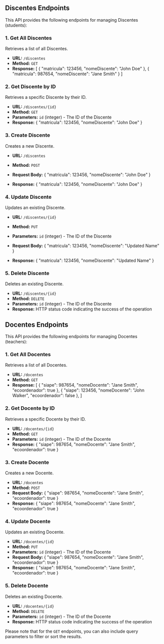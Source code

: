 ## Discentes Endpoints

This API provides the following endpoints for managing Discentes (students):

### 1. Get All Discentes

Retrieves a list of all Discentes.

- **URL:** `/discentes`
- **Method:** `GET`
- **Response:** 
[
  {
    "matricula": 123456,
    "nomeDiscente": "John Doe"
  },
  {
    "matricula": 987654,
    "nomeDiscente": "Jane Smith"
  }
]


### 2. Get Discente by ID

Retrieves a specific Discente by their ID.

- **URL:** `/discentes/{id}`
- **Method:** `GET`
- **Parameters:** `id` (integer) - The ID of the Discente
- **Response:** 
{
  "matricula": 123456,
  "nomeDiscente": "John Doe"
}


### 3. Create Discente

Creates a new Discente.

- **URL:** `/discentes`
- **Method:** `POST`
- **Request Body:** 
{
  "matricula": 123456,
  "nomeDiscente": "John Doe"
}

- **Response:** 
{
  "matricula": 123456,
  "nomeDiscente": "John Doe"
}


### 4. Update Discente

Updates an existing Discente.

- **URL:** `/discentes/{id}`
- **Method:** `PUT`
- **Parameters:** `id` (integer) - The ID of the Discente
- **Request Body:** 
{
  "matricula": 123456,
  "nomeDiscente": "Updated Name"
}

- **Response:** 
{
  "matricula": 123456,
  "nomeDiscente": "Updated Name"
}


### 5. Delete Discente

Deletes an existing Discente.

- **URL:** `/discentes/{id}`
- **Method:** `DELETE`
- **Parameters:** `id` (integer) - The ID of the Discente
- **Response:** HTTP status code indicating the success of the operation

## Docentes Endpoints

This API provides the following endpoints for managing Docentes (teachers):

### 1. Get All Docentes

Retrieves a list of all Docentes.

- **URL:** `/docentes`
- **Method:** `GET`
- **Response:** 
[
  {
    "siape": 987654,
    "nomeDocente": "Jane Smith",
    "ecoordenador": true
  },
  {
    "siape": 123456,
    "nomeDocente": "John Walker",
    "ecoordenador": false
  },
]

### 2. Get Docente by ID

Retrieves a specific Docente by their ID.

- **URL:** `/docentes/{id}`
- **Method:** `GET`
- **Parameters:** `id` (integer) - The ID of the Docente
- **Response:** 
{
  "siape": 987654,
  "nomeDocente": "Jane Smith",
  "ecoordenador": true
}

### 3. Create Docente

Creates a new Docente.

- **URL:** `/docentes`
- **Method:** `POST`
- **Request Body:** 
{
  "siape": 987654,
  "nomeDocente": "Jane Smith",
  "ecoordenador": true
}
- **Response:** 
{
  "siape": 987654,
  "nomeDocente": "Jane Smith",
  "ecoordenador": true
}

### 4. Update Docente

Updates an existing Docente.

- **URL:** `/docentes/{id}`
- **Method:** `PUT`
- **Parameters:** `id` (integer) - The ID of the Docente
- **Request Body:** 
{
  "siape": 987654,
  "nomeDocente": "Jane Smith",
  "ecoordenador": true
}
- **Response:** 
{
  "siape": 987654,
  "nomeDocente": "Jane Smith",
  "ecoordenador": true
}

### 5. Delete Docente

Deletes an existing Docente.

- **URL:** `/docentes/{id}`
- **Method:** `DELETE`
- **Parameters:** `id` (integer) - The ID of the Docente
- **Response:** HTTP status code indicating the success of the operation

Please note that for the `GET` endpoints, you can also include query parameters to filter or sort the results.